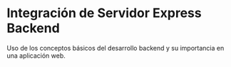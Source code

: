 # Integración de Servidor Express Backend

Uso de los conceptos básicos del desarrollo backend y su importancia en una aplicación web.